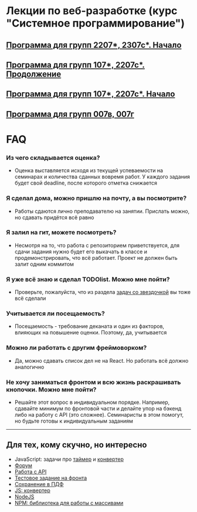 # Лекции по веб-разработке (курс "Системное программирование")

## [Программа для групп 2207*, 2307с*. Начало](program-1-2025.md)
## [Программа для групп 107*, 2207с*. Продолжение](program-2-2024.md)
## [Программа для групп 107*, 2207с*. Начало](program-1-2024.md)
## [Программа для групп 007в, 007г](program-2023.md)

# FAQ

### Из чего складывается оценка?

- Оценка выставляется исходя из текущей успеваемости на семинарах и количества сданных вовремя работ. У каждого задания будет свой deadline, после которого отметка снижается

### Я сделал дома, можно пришлю на почту, а вы посмотрите?

- Работы сдаются лично преподавателю на занятии. Прислать можно, но сдавать придётся всё равно

### Я залил на гит, можете посмотреть?

- Несмотря на то, что работа с репозиторием приветствуется, для сдачи задания нужно будет его выкачать в классе и продемонстрировать, что всё работает. Проект не должен быть залит одним коммитом

### Я уже всё знаю и сделал TODOlist. Можно мне пойти?

- Проверьте, пожалуйста, что из раздела [задач со звездочкой](src/adv.md) вы тоже всё сделали

### Учитывается ли посещаемость?

- Посещаемость - требование деканата и один из факторов, влияющих на повышение оценки. Поэтому, да, учитывается

### Можно ли работать с другим фреймоворком?

- Да, можно сдавать список дел не на React. Но работать всё должно аналогично

### Не хочу заниматься фронтом и всю жизнь раскрашивать кнопочки. Можно мне пойти?

- Решайте этот вопрос в индивидуальном порядке. Например, сдавайте минимум по фронтовой части и делайте упор на бэкенд либо на работу с API (это сложнее). Семинаристы в этом помогут, но будьте готовы к индивидуальным заданиям 

---

## Для тех, кому скучно, но интересно

* JavaScript: задачи про [таймер](src/lab_timer.md) и [конвертер](src/lab_convert.md)
* [Форум](https://github.com/dmitryweiner/web-lectures/blob/main/laba.md)
* [Работа с API](src/adv_api.md)
* [Тестовое задание на фронта](src/adv_test.md)
* [Сохранение в ПДФ](src/adv_pdf.md)
* [JS: конвертер](src/lab_convert.md)
* [NodeJS](src/lab_7_nodejs.md)
* [NPM: библиотека для работы с массивами](src/lab_7_npm.md)

